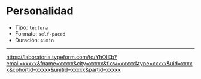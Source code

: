 # Personalidad

* Tipo: `lectura`
* Formato: `self-paced`
* Duración: `45min`

***

https://laboratoria.typeform.com/to/YhOlXb?email=xxxxx&fname=xxxxx&city=xxxxx&flow=xxxxx&type=xxxxx&uid=xxxxx&cohortid=xxxxx&unitid=xxxxx&partid=xxxxx
